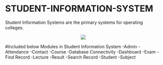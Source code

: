 # STUDENT-INFORMATION-SYSTEM
Student Information Systems are the primary systems for operating colleges.

<p align="center"> 
  <img src="https://1.bp.blogspot.com/-5prwk9w3XJI/WA0OO04387I/AAAAAAAAI9E/2C7Hvqy5mjoBJSc2A7juq0zeL1wM7b_xQCLcB/s1600/Student_Information_System_By_RaxTon_Production.png"/>
</p>

#Included below Modules in Student Information System
-Admin
-Attendance
-Contact
-Course
-Database Connectivity
-Dashboard
-Exam
-Find Record
-Lecture
-Result
-Search Record
-Student
-Subject
